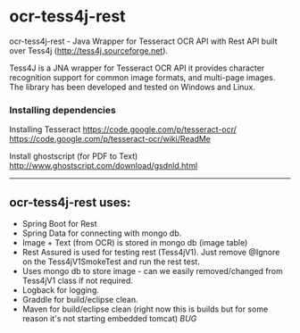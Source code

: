 ocr-tess4j-rest
============
ocr-tess4j-rest - Java Wrapper for Tesseract OCR API with Rest API built over Tess4j (http://tess4j.sourceforge.net).

Tess4J is a JNA wrapper for Tesseract OCR API it provides character recognition support for common image formats, 
and multi-page images. The library has been developed and tested on Windows and Linux.
                
### Installing dependencies

Installing Tesseract
https://code.google.com/p/tesseract-ocr/
https://code.google.com/p/tesseract-ocr/wiki/ReadMe

Install ghostscript (for PDF to Text)
http://www.ghostscript.com/download/gsdnld.html

<hr/>

ocr-tess4j-rest uses:
------------------

* Spring Boot for Rest
* Spring Data for connecting with mongo db.
* Image + Text (from OCR) is stored in mongo db (image table)
* Rest Assured is used for testing rest (Tess4jV1). Just remove @Ignore on the Tess4jV1SmokeTest and run the rest test.
* Uses mongo db to store image - can we easily removed/changed from Tess4jV1 class if not required.
* Logback for logging.
* Graddle for build/eclipse clean.
* Maven for build/eclipse clean (right now this is builds but for some reason it's not starting embedded tomcat) *BUG*
	

